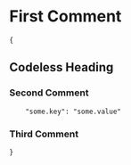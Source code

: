 # First Comment

```
{
```

## Codeless Heading

### Second Comment

```
    "some.key": "some.value"
```

### Third Comment

```
}
```
